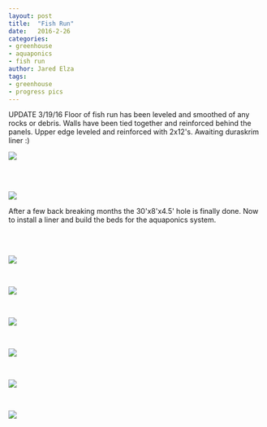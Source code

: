 ```yaml
---
layout: post
title:  "Fish Run"
date:   2016-2-26
categories:
- greenhouse
- aquaponics
- fish run
author: Jared Elza
tags: 
- greenhouse
- progress pics
---
```


UPDATE 3/19/16
Floor of fish run has been leveled and smoothed of any rocks or debris. Walls have been tied together and reinforced behind the panels. Upper edge leveled and reinforced with 2x12's. Awaiting duraskrim liner :)

[![](http://i.imgur.com/MIuE6MC.jpg)](http://i.imgur.com/MIuE6MC.jpg)

<br><br>

[![](http://i.imgur.com/o7nUSFA.jpg)](http://i.imgur.com/o7nUSFA.jpg)

After a few back breaking months the 30'x8'x4.5' hole is finally done. Now to install a liner and build the beds for the aquaponics system.

<br><br>

[![](http://i.imgur.com/i3m5ShSh.jpg)](http://i.imgur.com/i3m5ShS.jpg)

<br>

[![](http://i.imgur.com/QBaxgS5h.jpg)](http://i.imgur.com/QBaxgS5.jpg)

<br>

[![](http://i.imgur.com/Joyy3lTh.jpg)](http://i.imgur.com/Joyy3lT.jpg)

<br>

[![](http://i.imgur.com/ffTtWsCh.jpg)](http://i.imgur.com/ffTtWsC.jpg)

<br>

[![](http://i.imgur.com/uzr9umDh.jpg)](http://i.imgur.com/uzr9umD.jpg)

<br>

[![](http://i.imgur.com/IkXp4QBh.jpg)](http://i.imgur.com/IkXp4QB.jpg)

